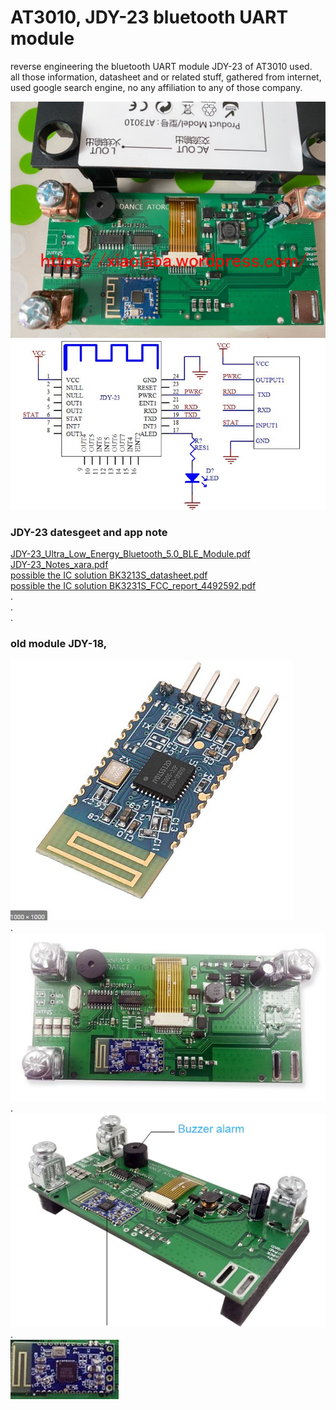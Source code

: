 # AT3010, JDY-23 bluetooth UART module
reverse engineering the bluetooth UART module JDY-23 of AT3010 used.  
all those information, datasheet and or related stuff, gathered from internet, used google search engine, no any affiliation to any of those company.


![AT3010_PCB_2020-09-02_version.jpg](AT3010_PCB_2020-09-02_version.jpg)    
![JDY-23_sch.jpg](JDY-23_sch.jpg)  

### JDY-23 datesgeet and app note  
[JDY-23_Ultra_Low_Energy_Bluetooth_5.0_BLE_Module.pdf](JDY-23_Ultra_Low_Energy_Bluetooth_5.0_BLE_Module.pdf)  
[JDY-23_Notes_xara.pdf](JDY-23_Notes_xara.pdf)  
[possible the IC solution BK3213S_datasheet.pdf](BK3213S_datasheet.pdf)  
[possible the IC solution BK3231S_FCC_report_4492592.pdf](BK3231S_FCC_report_4492592.pdf)  
.  
.  
.  
### old module JDY-18,  
![possible IC solution JDY-18_JY01SS12D.JPG](JDY-18_JY01SS12D.JPG)  
.  
![AT3010_PCB_1.JPG](AT3010_PCB_1.JPG)  
.  
![AT3010_PCB_2.JPG](AT3010_PCB_2.JPG)  
.  
![JDY-18_bluetooth_module.JPG](JDY-18_bluetooth_module.JPG)  

